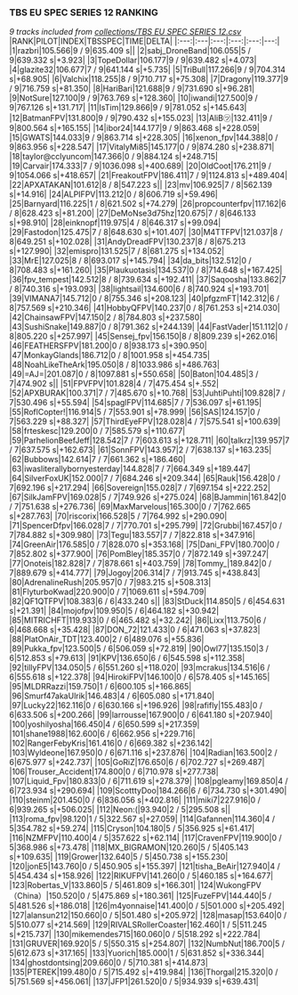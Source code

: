 ### TBS EU SPEC SERIES 12 RANKING
*9 tracks included from [collections/TBS EU SPEC SERIES 12.csv](/collections/TBS%20EU%20SPEC%20SERIES%2012.csv)*
|RANK|PILOT|INDEX|TBSSPEC|TIME|DELTA|
|:---:|:---|:---:|:---:|:---:|---:|
|1|razbri|105.566|9 / 9|635.409 s||
|2|sabj_DroneBand|106.055|5 / 9|639.332 s|+3.923|
|3|TopeDollar|106.177|9 / 9|639.482 s|+4.073|
|4|glazite32|106.677|7 / 9|641.144 s|+5.735|
|5|TriBull|117.266|9 / 9|704.314 s|+68.905|
|6|Valchix|118.255|8 / 9|710.717 s|+75.308|
|7|Dragony|119.377|9 / 9|716.759 s|+81.350|
|8|HariBari|121.688|9 / 9|731.690 s|+96.281|
|9|NotSure|127.100|9 / 9|763.769 s|+128.360|
|10|iwandi|127.500|9 / 9|767.126 s|+131.717|
|11|IsTim|129.866|9 / 9|781.052 s|+145.643|
|12|BatmanFPV|131.800|9 / 9|790.432 s|+155.023|
|13|AliB㋡|132.411|9 / 9|800.564 s|+165.155|
|14|ibor24|144.177|9 / 9|863.468 s|+228.059|
|15|GWATS|144.033|9 / 9|863.714 s|+228.305|
|16|xenon_fpv|144.388|0 / 9|863.956 s|+228.547|
|17|VitalyMi85|145.177|0 / 9|874.280 s|+238.871|
|18|taylor@cclyuncom|147.366|0 / 9|884.124 s|+248.715|
|19|Carvair|174.333|7 / 9|1036.098 s|+400.689|
|20|OldCoot|176.211|9 / 9|1054.066 s|+418.657|
|21|FreakoutFPV|186.411|7 / 9|1124.813 s|+489.404|
|22|APXATAKAN|101.612|8 / 8|547.223 s||
|23|mv|106.925|7 / 8|562.139 s|+14.916|
|24|ALPIFPV|113.212|0 / 8|606.719 s|+59.496|
|25|Barnyard|116.225|1 / 8|621.502 s|+74.279|
|26|propcounterfpv|117.162|6 / 8|628.423 s|+81.200|
|27|DeMoNse3d75hz|120.675|7 / 8|646.133 s|+98.910|
|28|einknopf|119.975|4 / 8|646.317 s|+99.094|
|29|Fastodon|125.475|7 / 8|648.630 s|+101.407|
|30|M4TTFPV|121.037|8 / 8|649.251 s|+102.028|
|31|AndyDreadFPV|130.237|8 / 8|675.213 s|+127.990|
|32|emispro|131.525|7 / 8|681.275 s|+134.052|
|33|MrE|127.025|8 / 8|693.017 s|+145.794|
|34|da_bits|132.512|0 / 8|708.483 s|+161.260|
|35|Plaukuotasis|134.537|0 / 8|714.648 s|+167.425|
|36|fpv_tempest|142.512|8 / 8|739.634 s|+192.411|
|37|Saqoosha|133.862|7 / 8|740.316 s|+193.093|
|38|lightsail|134.600|6 / 8|740.924 s|+193.701|
|39|VIMANA7|145.712|0 / 8|755.346 s|+208.123|
|40|pfgzmFT|142.312|6 / 8|757.569 s|+210.346|
|41|HobbyQFPV|140.237|0 / 8|761.253 s|+214.030|
|42|ChainsawFPV|147.150|2 / 8|784.803 s|+237.580|
|43|SushiSnake|149.887|0 / 8|791.362 s|+244.139|
|44|FastVader|151.112|0 / 8|805.220 s|+257.997|
|45|Sensej_fpv|156.150|8 / 8|809.239 s|+262.016|
|46|FEATHERSFPV|181.200|0 / 8|938.173 s|+390.950|
|47|MonkayGlands|186.712|0 / 8|1001.958 s|+454.735|
|48|NoahLikeTheArk|195.050|8 / 8|1033.986 s|+486.763|
|49|=AJ=|201.087|0 / 8|1097.881 s|+550.658|
|50|Baton|104.485|3 / 7|474.902 s||
|51|FPVFPV|101.828|4 / 7|475.454 s|+.552|
|52|APXBURAK|100.371|7 / 7|485.670 s|+10.768|
|53|JuhtiPuhti|109.828|7 / 7|530.496 s|+55.594|
|54|spaglFPV|114.685|7 / 7|536.097 s|+61.195|
|55|RoflCopter!|116.914|5 / 7|553.901 s|+78.999|
|56|SAS|124.157|0 / 7|563.229 s|+88.327|
|57|ThirdEyeFPV|128.028|4 / 7|575.541 s|+100.639|
|58|frteskesc|129.200|0 / 7|585.579 s|+110.677|
|59|ParhelionBeefJeff|128.542|7 / 7|603.613 s|+128.711|
|60|talkrz|139.957|7 / 7|637.575 s|+162.673|
|61|SonnFPV|143.957|2 / 7|638.137 s|+163.235|
|62|Bubbows|142.614|7 / 7|661.362 s|+186.460|
|63|iwasliterallybornyesterday|144.828|7 / 7|664.349 s|+189.447|
|64|SilverFoxUK|152.000|7 / 7|684.246 s|+209.344|
|65|Rauk|156.428|0 / 7|692.196 s|+217.294|
|66|Sovereign|155.028|7 / 7|697.154 s|+222.252|
|67|SilkJamFPV|169.028|5 / 7|749.926 s|+275.024|
|68|BJammin|161.842|0 / 7|751.638 s|+276.736|
|69|MaxMarvelous|165.300|0 / 7|762.665 s|+287.763|
|70|riscorix|166.528|5 / 7|764.992 s|+290.090|
|71|SpencerDfpv|166.028|7 / 7|770.701 s|+295.799|
|72|Grubbi|167.457|0 / 7|784.882 s|+309.980|
|73|Tegu|183.557|7 / 7|822.818 s|+347.916|
|74|GreenAir|176.585|0 / 7|828.070 s|+353.168|
|75|Dani_FPV|180.700|0 / 7|852.802 s|+377.900|
|76|PomBley|185.357|0 / 7|872.149 s|+397.247|
|77|Onoteis|182.828|7 / 7|878.661 s|+403.759|
|78|Tommy_|189.842|0 / 7|889.679 s|+414.777|
|79|Jogoy|206.314|7 / 7|913.745 s|+438.843|
|80|AdrenalineRush|205.957|0 / 7|983.215 s|+508.313|
|81|FlyturboKwad|220.900|0 / 7|1069.611 s|+594.709|
|82|QF1QTFPV|108.383|6 / 6|433.240 s||
|83|StDuck|114.850|5 / 6|454.631 s|+21.391|
|84|mojofpv|109.950|5 / 6|464.182 s|+30.942|
|85|MITRICHFT|119.933|0 / 6|465.482 s|+32.242|
|86|Lixx|113.750|6 / 6|468.668 s|+35.428|
|87|DON_72|121.433|0 / 6|471.063 s|+37.823|
|88|PlatOnAir_TDT|123.400|2 / 6|489.076 s|+55.836|
|89|Pukka_fpv|123.500|5 / 6|506.059 s|+72.819|
|90|Owl77|135.150|3 / 6|512.853 s|+79.613|
|91|KPV|136.650|6 / 6|545.598 s|+112.358|
|92|tillyFPV|134.050|5 / 6|551.260 s|+118.020|
|93|mcrakus|134.516|6 / 6|555.618 s|+122.378|
|94|HirokiFPV|146.100|0 / 6|578.405 s|+145.165|
|95|MLDRRazzi|159.750|1 / 6|600.105 s|+166.865|
|96|Smurf47akaUlrik|146.483|4 / 6|605.080 s|+171.840|
|97|Lucky22|162.116|0 / 6|630.166 s|+196.926|
|98|rafifly|155.483|0 / 6|633.506 s|+200.266|
|99|larrousse|167.900|0 / 6|641.180 s|+207.940|
|100|yoshilyosha|166.450|4 / 6|650.599 s|+217.359|
|101|shane1988|162.600|6 / 6|662.956 s|+229.716|
|102|RangerFebyKris|161.416|0 / 6|669.382 s|+236.142|
|103|Wyldeone|167.950|0 / 6|671.116 s|+237.876|
|104|Radian|163.500|2 / 6|675.977 s|+242.737|
|105|GoRiZ|176.650|6 / 6|702.727 s|+269.487|
|106|Trouser_Accident|174.800|0 / 6|710.978 s|+277.738|
|107|Liquid_Fpv|180.833|0 / 6|711.619 s|+278.379|
|108|pgleamy|169.850|4 / 6|723.934 s|+290.694|
|109|ScotttyDoo|184.266|6 / 6|734.730 s|+301.490|
|110|steinm|201.450|0 / 6|836.056 s|+402.816|
|111|miki7|227.916|0 / 6|939.265 s|+506.025|
|112|Neon:(|93.940|2 / 5|295.508 s||
|113|roma_fpv|98.120|1 / 5|322.567 s|+27.059|
|114|Gafannen|114.360|4 / 5|354.782 s|+59.274|
|115|Cryson|104.180|5 / 5|356.925 s|+61.417|
|116|NZMFPV|110.400|4 / 5|357.622 s|+62.114|
|117|CravenFPV|119.900|0 / 5|368.986 s|+73.478|
|118|MX_BIGRAMON|120.260|5 / 5|405.143 s|+109.635|
|119|Grower|132.640|5 / 5|450.738 s|+155.230|
|120|jonE5|143.760|0 / 5|450.905 s|+155.397|
|121|tisha_BeAir|127.940|4 / 5|454.434 s|+158.926|
|122|RIKUFPV|141.260|0 / 5|460.185 s|+164.677|
|123|Robertas_V|133.860|5 / 5|461.809 s|+166.301|
|124|WukongFPV（China）|150.520|0 / 5|475.869 s|+180.361|
|125|FuzeFPV|144.440|5 / 5|481.526 s|+186.018|
|126|m4yonnaise|141.400|0 / 5|501.000 s|+205.492|
|127|alansun212|150.660|0 / 5|501.480 s|+205.972|
|128|masap|153.640|0 / 5|510.077 s|+214.569|
|129|RIVALSRollerCoaster|162.460|1 / 5|511.245 s|+215.737|
|130|mikemendes715|160.060|0 / 5|518.292 s|+222.784|
|131|GRUVER|169.920|5 / 5|550.315 s|+254.807|
|132|NumbNut|186.700|5 / 5|612.673 s|+317.165|
|133|Yuorich|185.000|1 / 5|631.852 s|+336.344|
|134|ghostdontsing|209.660|0 / 5|710.381 s|+414.873|
|135|PTEREK|199.480|0 / 5|715.492 s|+419.984|
|136|Thorgal|215.320|0 / 5|751.569 s|+456.061|
|137|JFP1|261.520|0 / 5|934.939 s|+639.431|
